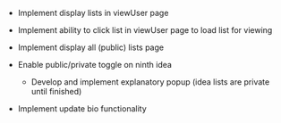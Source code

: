 - Implement display lists in viewUser page

- Implement ability to click list in viewUser page to load list for viewing
- Implement display all (public) lists page

- Enable public/private toggle on ninth idea
    - Develop and implement explanatory popup (idea lists are private until finished)
    

- Implement update bio functionality
